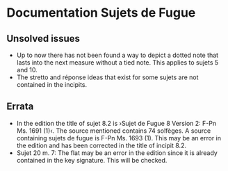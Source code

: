# Documentation Sujets de Fugue

## Unsolved issues

* Up to now there has not been found a way to depict a dotted note that lasts into the next measure without a tied note. This applies to sujets 5 and 10.
* The stretto and réponse ideas that exist for some sujets are not contained in the incipits.

## Errata

* In the edition the title of sujet 8.2 is ›Sujet de Fugue 8 Version 2: F-Pn Ms. 1691 (1)‹. The source mentioned contains 74 solfèges. A source containing sujets de fugue is F-Pn Ms. 1693 (1). This may be an error in the edition and has been corrected in the title of incipit 8.2.
* Sujet 20 m. 7: The flat may be an error in the edition  since it is already contained in the key signature. This will be checked.